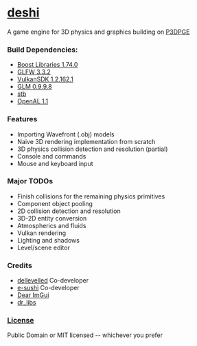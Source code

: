 [deshi](https://github.com/DelleVelleD/deshi)
===
A game engine for 3D physics and graphics building on [P3DPGE](https://github.com/SushiSalad/P3DPGE)

### Build Dependencies:
* [Boost Libraries 1.74.0](https://www.boost.org/users/history/version_1_74_0.html)
* [GLFW 3.3.2](https://www.glfw.org/download.html)
* [VulkanSDK 1.2.162.1](https://vulkan.lunarg.com/sdk/home)
* [GLM 0.9.9.8](https://github.com/g-truc/glm/releases/tag/0.9.9.8)
* [stb](https://github.com/nothings/stb)
* [OpenAL 1.1](https://www.openal.org/downloads/)

### Features
* Importing Wavefront (.obj) models
* Naive 3D rendering implementation from scratch
* 3D physics collision detection and resolution (partial)
* Console and commands
* Mouse and keyboard input

### Major TODOs
* Finish collisions for the remaining physics primitives
* Component object pooling
* 2D collision detection and resolution
* 3D-2D entity conversion
* Atmospherics and fluids
* Vulkan rendering
* Lighting and shadows
* Level/scene editor

### Credits
* [dellevelled](https://github.com/DelleVelleD) Co-developer
* [e-sushi](https://github.com/e-sushi) Co-developer
* [Dear ImGui](https://github.com/ocornut/imgui)
* [dr_libs](https://github.com/mackron/dr_libs)

### [License](LICENSE.txt)
Public Domain or MIT licensed -- whichever you prefer
